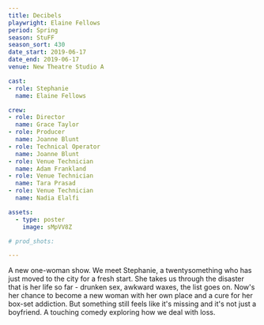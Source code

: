 ```yaml
---
title: Decibels
playwright: Elaine Fellows
period: Spring
season: StuFF
season_sort: 430
date_start: 2019-06-17
date_end: 2019-06-17
venue: New Theatre Studio A

cast:
- role: Stephanie
  name: Elaine Fellows

crew:
- role: Director
  name: Grace Taylor
- role: Producer
  name: Joanne Blunt
- role: Technical Operator
  name: Joanne Blunt
- role: Venue Technician
  name: Adam Frankland
- role: Venue Technician
  name: Tara Prasad
- role: Venue Technician
  name: Nadia Elalfi

assets:
  - type: poster
    image: sMpVV8Z

# prod_shots:

---
```


A new one-woman show. We meet Stephanie, a twentysomething who has just moved to the city for a fresh start. She takes us through the disaster that is her life so far - drunken sex, awkward waxes, the list goes on. Now's her chance to become a new woman with her own place and a cure for her box-set addiction. But something still feels like it's missing and it's not just a boyfriend. A touching comedy exploring how we deal with loss.

